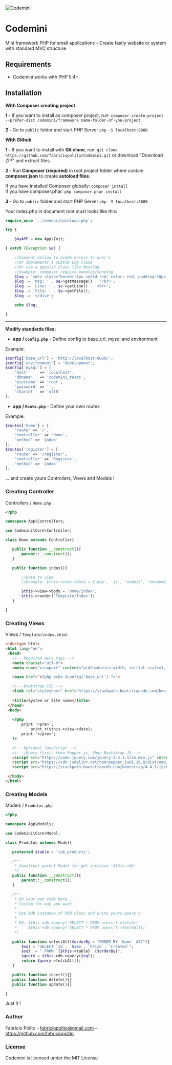 ![Codemini](http://www.integraweb.com.br/codemini.png)

# Codemini
Mini framework PHP for small applications - Create fastly website or system with standard MVC structure

## Requirements

- Codemini works with PHP 5.4+.

## Installation

**With Composer creating project**

**1 -** If you want to install as composer project, run: `composer create-project --prefer-dist codemini/framework name-folder-of-you-project`  

**2 -** Go to `public` folder and start PHP Server `php -S localhost:8080` 

**With Github**

**1 -** If you want to install with **Git clone**, run: `git clone https://github.com/fabriciopolito/Codemini.git` or download "Download ZIP" and extract files.

**2 -** Run **Composer (required)** in root project folder where contain **composer.json** to create **autoload files**.

If you have installed Composer globally:  `composer install`  
If you have composer.phar: `php composer.phar install`

**3 -** Go to `public` folder and start PHP Server `php -S localhost:8080` 

Your index.php in document root must looks like this:

```php
require_once '../vendor/autoload.php';

try {

    $myAPP = new App\Init;

} catch (Exception $e) {

    //Comment bellow to hidde errors to user's
    //Or implements a custom Log class
    //Or use a popular class like Monolog
    //example: composer require monolog/monolog
    $log = '<div style="border:1px solid red; color: red; padding:10px;  margin:15px; font:14px Tahoma">';
    $log .= 'Msg: ' . $e->getMessage() . '<br>';
    $log .= 'Line: ' . $e->getLine() . '<br>';
    $log .= 'File: ' . $e->getFile();
    $log .= '</div>';

    echo $log;

}
```

---

**Modify standards files:**

 - **app / `Config.php`** - Define config to base_url, mysql and environment

Example: 

```php
$config['base_url'] = 'http://localhost:8080/';
$config['environment'] = 'development';
$config['mysql'] = [
    'host'     => 'localhost',
    'dbname'   => 'codemini_tests',
    'username' => 'root',
    'password' => '',
    'charset'  => 'utf8'
];
```

 - **app / `Route.php`** - Define your own routes

Example:

```php
$routes['home'] = [
    'route' => '/',
    'controller' => 'Home',
    'method' => 'index'
];
$routes['register'] = [
    'route' => '/register',
    'controller' => 'Register',
    'method' => 'index'
];
````

 ... and create yours Controllers, Views and Models !
  
### Creating Controller

Controllers / `Home.php`
 
 ```php
<?php 

namespace App\Controllers;

use Codemini\Core\Controller;

class Home extends Controller{

    public function __construct(){
        parent::__construct();
    }

    public function index(){

        //Data to view
        //Example: $this->view->data = ['php', 'js', 'nodejs', 'mongodb', 'css'];

        $this->view->body = 'Home/Index';
        $this->render('Template/Index');
    }

}
```
 
### Creating Views

Views / `Template/index.phtml`
 
 ```html
<!doctype html>
<html lang="en">
  <head>
    <!-- Required meta tags -->
    <meta charset="utf-8">
    <meta name="viewport" content="width=device-width, initial-scale=1, shrink-to-fit=no">

    <base href="<?php echo $config['base_url'] ?>">

    <!-- Bootstrap CSS -->
    <link rel="stylesheet" href="https://stackpath.bootstrapcdn.com/bootstrap/4.4.1/css/bootstrap.min.css" integrity="sha384-Vkoo8x4CGsO3+Hhxv8T/Q5PaXtkKtu6ug5TOeNV6gBiFeWPGFN9MuhOf23Q9Ifjh" crossorigin="anonymous">
    
    <title>System or Site name</title>
  </head>
  <body>
  
	<?php 
		print '<pre>';
			print_r($this->view->data);
		print '</pre>';
	?>

    <!-- Optional JavaScript -->
    <!-- jQuery first, then Popper.js, then Bootstrap JS -->
    <script src="https://code.jquery.com/jquery-3.4.1.slim.min.js" integrity="sha384-J6qa4849blE2+poT4WnyKhv5vZF5SrPo0iEjwBvKU7imGFAV0wwj1yYfoRSJoZ+n" crossorigin="anonymous"></script>
    <script src="https://cdn.jsdelivr.net/npm/popper.js@1.16.0/dist/umd/popper.min.js" integrity="sha384-Q6E9RHvbIyZFJoft+2mJbHaEWldlvI9IOYy5n3zV9zzTtmI3UksdQRVvoxMfooAo" crossorigin="anonymous"></script>
    <script src="https://stackpath.bootstrapcdn.com/bootstrap/4.4.1/js/bootstrap.min.js" integrity="sha384-wfSDF2E50Y2D1uUdj0O3uMBJnjuUD4Ih7YwaYd1iqfktj0Uod8GCExl3Og8ifwB6" crossorigin="anonymous"></script>

  </body>
</html>
```

### Creating Models

Models / `Produtos.php`
 
 ```php
<?php 

namespace App\Models;

use Codemini\Core\Model;

class Produtos extends Model{

    protected $table = 'tab_products';

    /**
     * Construct parent Model for get instance '$this->db'
     */
    public function __construct(){
        parent::__construct();
    }

    /**
     * Do your own code here... 
     * Custom the way you want
     * 
     * Use $db instance of PDO class and write yours query's
     * 
     * EX: $this->db->query('SELECT * FROM users')->fetch()
     *     $this->db->query('SELECT * FROM users')->fetchAll()
     */

    public function selectAll($orderBy = "ORDER BY `Name` ASC"){
        $sql = "SELECT `Id`, `Name`, `Price`, `Created`";
        $sql .= " FROM `{$this->table}` {$orderBy}";
        $query = $this->db->query($sql);
        return $query->fetchAll();
    }

    public function insert(){}
    public function delete(){}
    public function update(){}

}
```

 Just it ! 
 
### Author

Fabricio Pólito - <fabriciopolito@gmail.com> - <https://github.com/fabriciopolito>

### License

Codemini is licensed under the MIT License
